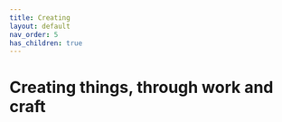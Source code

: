 ```yaml
---
title: Creating
layout: default
nav_order: 5
has_children: true
---
```


# Creating things, through work and craft

